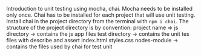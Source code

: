 Introduction to unit testing using mocha, chai. Mocha needs to be installed only once. Chai has to be installed for each project that will use unit testing. Install chai in the project directory from the terminal with `npm i chai`. The structure of the project directory is by convention:
project name =>
    js directory -> contains the js app files
    test directory -> contains the unit tes files with describe and assert
    index.html
    styles.css
    nodes-module -> contains the files used by chai for test unit
